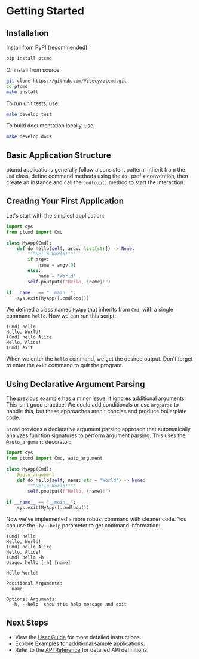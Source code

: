 # Getting Started

## Installation

Install from PyPI (recommended):

```bash
pip install ptcmd
```

Or install from source:

```bash
git clone https://github.com/Visecy/ptcmd.git
cd ptcmd
make install
```

To run unit tests, use:

```bash
make develop test
```

To build documentation locally, use:
```bash
make develop docs
```

## Basic Application Structure

ptcmd applications generally follow a consistent pattern: inherit from the `Cmd` class, define command methods using the `do_` prefix convention, then create an instance and call the `cmdloop()` method to start the interaction.

## Creating Your First Application

Let's start with the simplest application:

```python linenums="1"
import sys
from ptcmd import Cmd

class MyApp(Cmd):
    def do_hello(self, argv: list[str]) -> None:
        """Hello World!"""
        if argv:
            name = argv[0]
        else:
            name = "World"
        self.poutput(f"Hello, {name}!")

if __name__ == "__main__":
    sys.exit(MyApp().cmdloop())
```

We defined a class named `MyApp` that inherits from `Cmd`, with a single command `hello`. Now we can run this script:

```
(Cmd) hello
Hello, World!
(Cmd) hello Alice
Hello, Alice!
(Cmd) exit
```

When we enter the `hello` command, we get the desired output. Don't forget to enter the `exit` command to quit the program.

## Using Declarative Argument Parsing

The previous example has a minor issue: it ignores additional arguments. This isn't good practice. We could add conditionals or use `argparse` to handle this, but these approaches aren't concise and produce boilerplate code.

`ptcmd` provides a declarative argument parsing approach that automatically analyzes function signatures to perform argument parsing. This uses the `@auto_argument` decorator:

```python linenums="1"
import sys
from ptcmd import Cmd, auto_argument

class MyApp(Cmd):
    @auto_argument
    def do_hello(self, name: str = "World") -> None:
        """Hello World!"""
        self.poutput(f"Hello, {name}!")

if __name__ == "__main__":
    sys.exit(MyApp().cmdloop())
```

Now we've implemented a more robust command with cleaner code. You can use the `-h/--help` parameter to get command information:

```
(Cmd) hello
Hello, World!
(Cmd) hello Alice
Hello, Alice!
(Cmd) hello -h
Usage: hello [-h] [name]

Hello World!

Positional Arguments:
  name

Optional Arguments:
  -h, --help  show this help message and exit
```

## Next Steps

- View the [User Guide](./user_guide/index.md) for more detailed instructions.
- Explore [Examples](./examples/index.md) for additional sample applications.
- Refer to the [API Reference](./api/index.md) for detailed API definitions.
